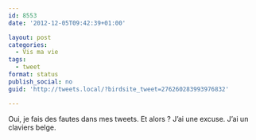 ```yaml
---
id: 8553
date: '2012-12-05T09:42:39+01:00'

layout: post
categories:
  - Vis ma vie
tags:
  - tweet
format: status
publish_social: no
guid: 'http://tweets.local/?birdsite_tweet=276260283993976832'

---
```


Oui, je fais des fautes dans mes tweets. Et alors ? J’ai une excuse. J’ai un claviers belge.
